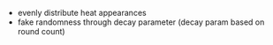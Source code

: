 - evenly distribute heat appearances
- fake randomness through decay parameter (decay param based on round count)
